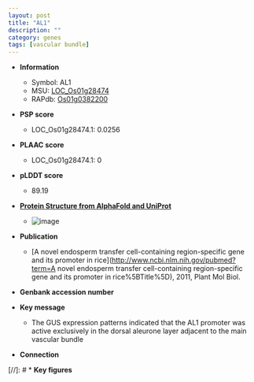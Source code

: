 ```yaml
---
layout: post
title: "AL1"
description: ""
category: genes
tags: [vascular bundle]
---
```


* **Information**  
    + Symbol: AL1  
    + MSU: [LOC_Os01g28474](http://rice.plantbiology.msu.edu/cgi-bin/ORF_infopage.cgi?orf=LOC_Os01g28474)  
    + RAPdb: [Os01g0382200](http://rapdb.dna.affrc.go.jp/viewer/gbrowse_details/irgsp1?name=Os01g0382200)  

* **PSP score**  
    + LOC_Os01g28474.1: 0.0256 

* **PLAAC score**  
    + LOC_Os01g28474.1: 0 

* **pLDDT score**
    + 89.19

* **[Protein Structure from AlphaFold and UniProt](https://www.uniprot.org/uniprotkb/Q0JMM4/entry#structure)**
    + ![image](https://ricepsp.github.io/images/Q0/AF-Q0JMM4-F1.png)

* **Publication**  
    + [A novel endosperm transfer cell-containing region-specific gene and its promoter in rice](http://www.ncbi.nlm.nih.gov/pubmed?term=A novel endosperm transfer cell-containing region-specific gene and its promoter in rice%5BTitle%5D), 2011, Plant Mol Biol.

* **Genbank accession number**  

* **Key message**  
    + The GUS expression patterns indicated that the AL1 promoter was active exclusively in the dorsal aleurone layer adjacent to the main vascular bundle

* **Connection**  

[//]: # * **Key figures**  


